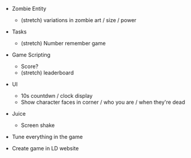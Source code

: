 
* Zombie Entity
    * (stretch) variations in zombie art / size / power

* Tasks
    * (stretch) Number remember game

* Game Scripting
    * Score?
    * (stretch) leaderboard

* UI
    * 10s countdwn / clock display
    * Show character faces in corner / who you are / when they're dead

* Juice
    * Screen shake

* Tune everything in the game
* Create game in LD website


